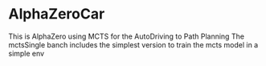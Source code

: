 # AlphaZeroCar
This is AlphaZero using MCTS for the AutoDriving to Path Planning
The mctsSingle banch includes the simplest version to train the mcts model in a simple env
